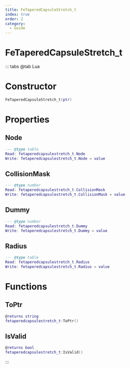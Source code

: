 ```yaml
---
title: FeTaperedCapsuleStretch_t
index: true
order: 2
category:
  - Guide
---
```


# FeTaperedCapsuleStretch_t

::: tabs
@tab Lua
# Constructor
```lua
FeTaperedCapsuleStretch_t(ptr)
```
# Properties
## Node 
```lua
--- @type table
Read: fetaperedcapsulestretch_t.Node
Write: fetaperedcapsulestretch_t.Node = value
```
## CollisionMask 
```lua
--- @type number
Read: fetaperedcapsulestretch_t.CollisionMask
Write: fetaperedcapsulestretch_t.CollisionMask = value
```
## Dummy 
```lua
--- @type number
Read: fetaperedcapsulestretch_t.Dummy
Write: fetaperedcapsulestretch_t.Dummy = value
```
## Radius 
```lua
--- @type table
Read: fetaperedcapsulestretch_t.Radius
Write: fetaperedcapsulestretch_t.Radius = value
```
# Functions
## ToPtr
```lua
@returns string
fetaperedcapsulestretch_t:ToPtr()
```
## IsValid
```lua
@returns bool
fetaperedcapsulestretch_t:IsValid()
```

:::